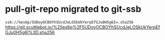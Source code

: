 # pull-git-repo migrated to git-ssb

`ssb://%es6p/5UDoyOCBOYhSUcdJeLOSkUkYerpEfGJu0H5g6I=.sha256`
https://git.scuttlebot.io/%25es6p%2F5UDoyOCBOYhSUcdJeLOSkUkYerpEfGJu0H5g6I%3D.sha256
